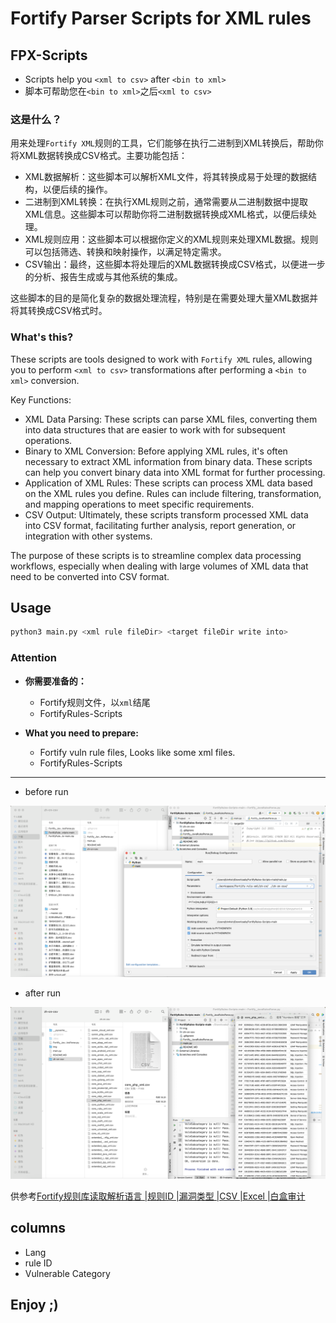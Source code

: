 # Fortify Parser Scripts for XML rules

## FPX-Scripts

* Scripts help you `<xml to csv>` after `<bin to xml>`
* 脚本可帮助您在`<bin to xml>`之后`<xml to csv>`

### 这是什么？

用来处理`Fortify XML`规则的工具，它们能够在执行二进制到XML转换后，帮助你将XML数据转换成CSV格式。主要功能包括：

* XML数据解析：这些脚本可以解析XML文件，将其转换成易于处理的数据结构，以便后续的操作。
* 二进制到XML转换：在执行XML规则之前，通常需要从二进制数据中提取XML信息。这些脚本可以帮助你将二进制数据转换成XML格式，以便后续处理。
* XML规则应用：这些脚本可以根据你定义的XML规则来处理XML数据。规则可以包括筛选、转换和映射操作，以满足特定需求。
* CSV输出：最终，这些脚本将处理后的XML数据转换成CSV格式，以便进一步的分析、报告生成或与其他系统的集成。

这些脚本的目的是简化复杂的数据处理流程，特别是在需要处理大量XML数据并将其转换成CSV格式时。

### What's this?

These scripts are tools designed to work with `Fortify XML` rules, allowing you to perform `<xml to csv>` transformations 
after performing a `<bin to xml>` conversion. 

Key Functions:

* XML Data Parsing: These scripts can parse XML files, converting them into data structures that are easier to work with for subsequent operations.
* Binary to XML Conversion: Before applying XML rules, it's often necessary to extract XML information from binary data. These scripts can help you convert binary data into XML format for further processing.
* Application of XML Rules: These scripts can process XML data based on the XML rules you define. Rules can include filtering, transformation, and mapping operations to meet specific requirements.
* CSV Output: Ultimately, these scripts transform processed XML data into CSV format, facilitating further analysis, report generation, or integration with other systems.

The purpose of these scripts is to streamline complex data processing workflows, especially when dealing with large 
volumes of XML data that need to be converted into CSV format.


## Usage

```bash
python3 main.py <xml rule fileDir> <target fileDir write into>
```

### **Attention**

* **你需要准备的：**
  * Fortify规则文件，以`xml`结尾
  * FortifyRules-Scripts

* **What you need to prepare:**
  * Fortify vuln rule files, Looks like some xml files.
  * FortifyRules-Scripts

---

* before run

![](./img/2023-09-10-15.17.31.png)

* after run

![](./img/2023-09-10-15.21.52.png)

供参考[Fortify规则库读取解析语言 |规则ID |漏洞类型 |CSV |Excel |白盒审计](https://www.bilibili.com/video/BV1Wy4y1Q77g/)

## columns

* Lang
* rule ID
* Vulnerable Category

## Enjoy ;)